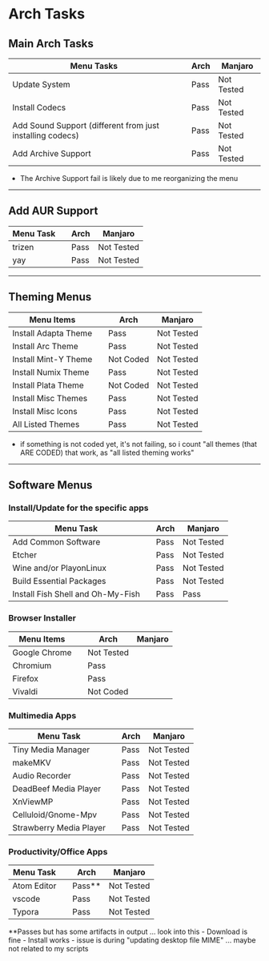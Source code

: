 # Arch Tasks

## Main Arch Tasks

| Menu Tasks                                                |     | Arch | Manjaro    |
| --------------------------------------------------------- | --- | ---- | ---------- |
| Update System                                             |     | Pass | Not Tested |
| Install Codecs                                            |     | Pass | Not Tested |
| Add Sound Support (different from just installing codecs) |     | Pass | Not Tested |
| Add Archive Support                                       |     | Pass | Not Tested |

- The Archive Support fail is likely due to me reorganizing the menu

---

## Add AUR Support

| Menu Task |     | Arch | Manjaro    |
| --------- | --- | ---- | ---------- |
| trizen    |     | Pass | Not Tested |
| yay       |     | Pass | Not Tested |

---

## Theming Menus

| Menu Items           |     | Arch      | Manjaro    |
| -------------------- | --- | --------- | ---------- |
| Install Adapta Theme |     | Pass      | Not Tested |
| Install Arc Theme    |     | Pass      | Not Tested |
| Install Mint-Y Theme |     | Not Coded | Not Tested |
| Install Numix Theme  |     | Pass      | Not Tested |
| Install Plata Theme  |     | Not Coded | Not Tested |
| Install Misc Themes  |     | Pass      | Not Tested |
| Install Misc Icons   |     | Pass      | Not Tested |
| All Listed Themes    |     | Pass      | Not Tested |

- if something is not coded yet, it's not failing, so i count "all themes (that ARE CODED) that work, as "all listed theming works"

---

## Software Menus

### Install/Update for the specific apps

| Menu Task                         |     | Arch | Manjaro    |
| --------------------------------- | --- | ---- | ---------- |
| Add Common Software               |     | Pass | Not Tested |
| Etcher                            |     | Pass | Not Tested |
| Wine and/or PlayonLinux           |     | Pass | Not Tested |
| Build Essential Packages          |     | Pass | Not Tested |
| Install Fish Shell and Oh-My-Fish |     | Pass | Pass       |

### Browser Installer

| Menu Items    |     | Arch       | Manjaro |
| ------------- | --- | ---------- | ------- |
| Google Chrome |     | Not Tested |         |
| Chromium      |     | Pass       |         |
| Firefox       |     | Pass       |         |
| Vivaldi       |     | Not Coded  |         |

### Multimedia Apps

| Menu Task               |     | Arch | Manjaro    |
| ----------------------- | --- | ---- | ---------- |
| Tiny Media Manager      |     | Pass | Not Tested |
| makeMKV                 |     | Pass | Not Tested |
| Audio Recorder          |     | Pass | Not Tested |
| DeadBeef Media Player   |     | Pass | Not Tested |
| XnViewMP                |     | Pass | Not Tested |
| Celluloid/Gnome-Mpv     |     | Pass | Not Tested |
| Strawberry Media Player |     | Pass | Not Tested |

### Productivity/Office Apps

| Menu Task   |     | Arch   | Manjaro    |
| ----------- | --- | ------ | ---------- |
| Atom Editor |     | Pass** | Not Tested |
| vscode      |     | Pass   | Not Tested |
| Typora      |     | Pass   | Not Tested |

**Passes but has some artifacts in output ... look into this
    - Download is fine
    - Install works
      - issue is during "updating desktop file MIME" ... maybe not related to my scripts
